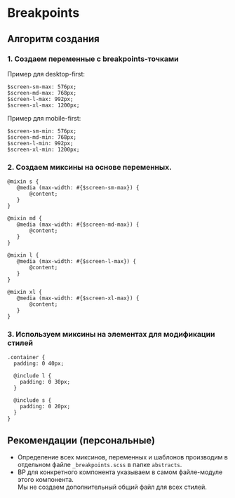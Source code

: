 # Breakpoints

## Алгоритм создания

### 1. Создаем переменные с breakpoints-точками

Пример для desktop-first:  
```
$screen-sm-max: 576px;  
$screen-md-max: 768px;  
$screen-l-max: 992px;  
$screen-xl-max: 1200px;
```
Пример для mobile-first:
```
$screen-sm-min: 576px;  
$screen-md-min: 768px;  
$screen-l-min: 992px;  
$screen-xl-min: 1200px;
```

### 2. Создаем миксины на основе переменных.

```
@mixin s {
   @media (max-width: #{$screen-sm-max}) {
       @content;
   }
}

@mixin md {
   @media (max-width: #{$screen-md-max}) {
       @content;
   }
}

@mixin l {
   @media (max-width: #{$screen-l-max}) {
       @content;
   }
}

@mixin xl {
   @media (max-width: #{$screen-xl-max}) {
       @content;
   }
}
```

### 3. Используем миксины на элементах для модификации стилей

```
.container {
  padding: 0 40px;

  @include l {
    padding: 0 30px;
  }

  @include s {
    padding: 0 20px;
  }
}
```

## Рекомендации (персональные)

- Определение всех миксинов, переменных и шаблонов производим в отдельном файле `_breakpoints.scss` в папке `abstracts`.
- BP для конкретного компонента указываем в самом файле-модуле этого компонента.  
Мы не создаем дополнительный общий файл для всех стилей.